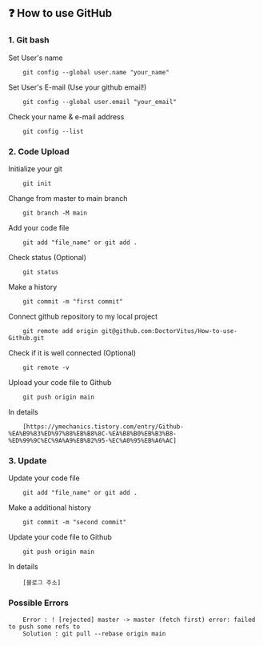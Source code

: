 ## ❓ How to use GitHub
### 1. Git bash
Set User's name
```
    git config --global user.name "your_name"
```
Set User's E-mail (Use your github email!)
```
    git config --global user.email "your_email"
```
Check your name & e-mail address
```
    git config --list
```

### 2. Code Upload
Initialize your git
```
    git init
```
Change from master to main branch
```
    git branch -M main
```
Add your code file
```
    git add "file_name" or git add .
```
Check status (Optional)
```
    git status
```
Make a history
```
    git commit -m "first commit"
```
Connect github repository to my local project
```
    git remote add origin git@github.com:DoctorVitus/How-to-use-Github.git
```
Check if it is well connected (Optional)
```
    git remote -v
```
Upload your code file to Github
```
    git push origin main
```
In details
```
    [https://ymechanics.tistory.com/entry/Github-%EA%B9%83%ED%97%88%EB%B8%8C-%EA%B8%B0%EB%B3%B8-%ED%99%9C%EC%9A%A9%EB%B2%95-%EC%A0%95%EB%A6%AC]
```
    
### 3. Update
Update your code file
```
    git add "file_name" or git add .
```
Make a additional history
```
    git commit -m "second commit"
```
Update your code file to Github
```
    git push origin main
```
In details
```
    [블로그 주소]
```
 
### Possible Errors
```
    Error : ! [rejected] master -> master (fetch first) error: failed to push some refs to
    Solution : git pull --rebase origin main
```

